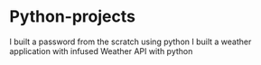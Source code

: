 # Python-projects
I built a password from the scratch using python
I built a weather application with infused Weather API with python
